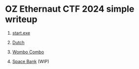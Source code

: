 # OZ Ethernaut CTF 2024 simple writeup

1. [start.exe](./start.exe/README.md)

2. [Dutch](./dutch/README.md)

3. [Wombo Combo](./wombo_combo/README.md)

4. [Space Bank](./space_bank/README.md) (WIP)
